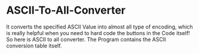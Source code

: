 # ASCII-To-All-Converter
It converts the specified ASCII Value into almost all type of encoding, which is really helpful when you need to hard code the buttons in the Code itself! So here is ASCII to all converter. The Program contains the ASCII conversion table itself.
